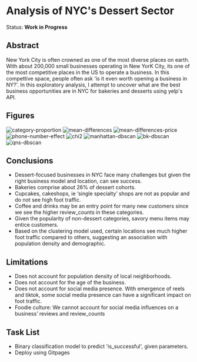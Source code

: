 # Analysis of NYC's Dessert Sector
Status: __Work in Progress__
## Abstract
New York City is often crowned as one of the most diverse places on earth. With about 200,000 small businesses operating in New YorK City, its one of the most competitive places in the US to operate a business. In this compettive space, people often ask 'is it even worth opening a business in NY?'. In this exploratory analysis, I attempt to uncover what are the best business opportunities are in NYC for bakeries and desserts using yelp's API.
## Figures
![category-proportion](https://github.com/anderoos/dv-analysis-of-nyc-bakeries/blob/main/Images/old/category-dist.png)
![mean-differences](https://github.com/anderoos/dv-analysis-of-nyc-bakeries/blob/main/Images/revised-images/meandiffs.png)
![mean-differences-price](https://github.com/anderoos/dv-analysis-of-nyc-bakeries/blob/main/Images/revised-images/mean_diff_by_price.png)
![phone-number-effect](https://github.com/anderoos/dv-analysis-of-nyc-bakeries/blob/main/Images/revised-images/display_phone.png)
![chi2](https://github.com/anderoos/dv-analysis-of-nyc-bakeries/blob/main/Images/revised-images/chi2_residuals.png)
![manhattan-dbscan](https://github.com/anderoos/dv-analysis-of-nyc-bakeries/blob/main/Images/revised-images/manhattan_cluster.png)
![bk-dbscan](https://github.com/anderoos/dv-analysis-of-nyc-bakeries/blob/main/Images/revised-images/brooklyn_cluster.png)
![qns-dbscan](https://github.com/anderoos/dv-analysis-of-nyc-bakeries/blob/main/Images/revised-images/queens_cluster.png)

## Conclusions
   * Dessert-focused businesses in NYC face many challenges but given the right business model and location, can see success.
   * Bakeries comprise about 26% of dessert cohorts.
   * Cupcakes, cakeshops, ie ‘single specialty’ shops are not as popular and do not see high foot traffic.
   * Coffee and drinks may be an entry point for many new customers since we see the higher review_counts in these categories.
   * Given the popularity of non-dessert categories, savory menu items may entice customers.
   * Based on the clustering model used, certain locations see much higher foot traffic compared to others, suggesting an association with population density and demographic.

## Limitations
   * Does not account for population density of local neighborhoods.
   * Does not account for the age of the business.
   * Does not account for social media presence. With emergence of reels and tiktok, some social media presence can have a significant impact on foot traffic.
   * Foodie culture: We cannot account for social media influences on a business’ reviews and review_counts

## Task List
* Binary classification model to predict 'is_successful', given parameters.
* Deploy using Gitpages
